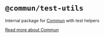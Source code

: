 # `@commun/test-utils`

Internal package for [Commun](https://github.com/commundev/commun) with test helpers

[Read more about Commun](https://github.com/commundev/commun)
